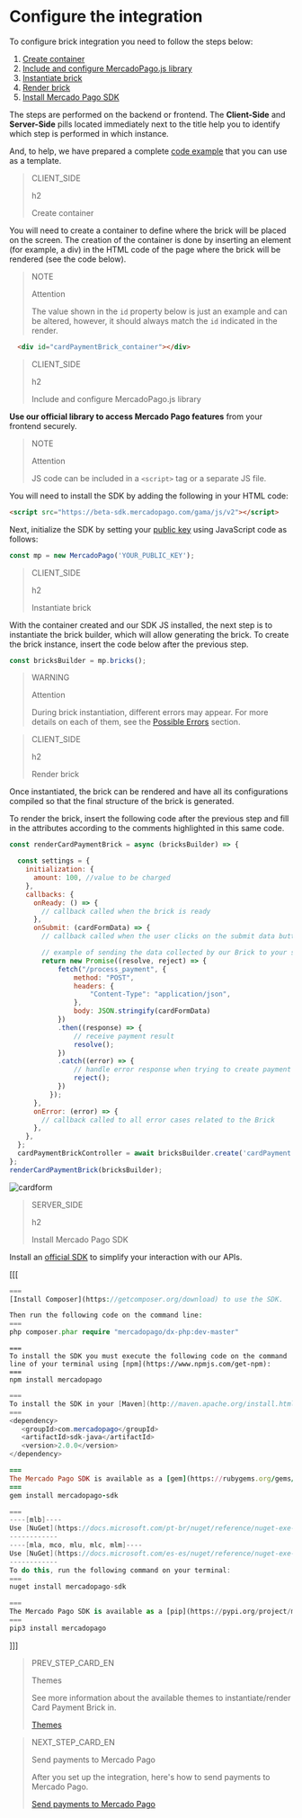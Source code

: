 # Configure the integration

To configure brick integration you need to follow the steps below:

1. [Create container](/developers/en/docs/checkout-bricks-beta/integration/configure-integration#bookmark_create_container)
2. [Include and configure MercadoPago.js library](/developers/en/docs/checkout-bricks-beta/integration/configure-integration#bookmark_include_and_configure_mercadopago.js_library)
3. [Instantiate brick](/developers/en/docs/checkout-bricks-beta/integration/configure-integration#bookmark_instantiate_brick)
4. [Render brick](h/developers/en/docs/checkout-bricks-beta/integration/configure-integration#bookmark_render_brick)
5. [Install Mercado Pago SDK](/developers/en/docs/checkout-bricks-beta/integration/configure-integration#bookmark_install_mercado_pago_sdk)

The steps are performed on the backend or frontend. The **Client-Side** and **Server-Side** pills located immediately next to the title help you to identify which step is performed in which instance.

And, to help, we have prepared a complete [code example](/developers/en/docs/checkout-bricks-beta/integration/code-example#bookmark_configure_the_integration) that you can use as a template.

> CLIENT_SIDE
>
> h2
>
> Create container

You will need to create a container to define where the brick will be placed on the screen. The creation of the container is done by inserting an element (for example, a div) in the HTML code of the page where the brick will be rendered (see the code below).

> NOTE
> 
> Attention
>
> The value shown in the `id` property below is just an example and can be altered, however, it should always match the `id` indicated in the render.

```html
  <div id="cardPaymentBrick_container"></div>
```

> CLIENT_SIDE
>
> h2
>
> Include and configure MercadoPago.js library

**Use our official library to access Mercado Pago features** from your frontend securely.

> NOTE
>
> Attention
>
> JS code can be included in a `<script>` tag or a separate JS file.

You will need to install the SDK by adding the following in your HTML code:

```html
<script src="https://beta-sdk.mercadopago.com/gama/js/v2"></script>
```

Next, initialize the SDK by setting your [public key]([FAKER][CREDENTIALS][URL]) using JavaScript code as follows:

```javascript
const mp = new MercadoPago('YOUR_PUBLIC_KEY');
```

> CLIENT_SIDE
>
> h2
>
> Instantiate brick

With the container created and our SDK JS installed, the next step is to instantiate the brick builder, which will allow generating the brick. To create the brick instance, insert the code below after the previous step.

```javascript
const bricksBuilder = mp.bricks();
```

> WARNING
>
> Attention
>
> During brick instantiation, different errors may appear. For more details on each of them, see the [Possible Errors](/developers/en/docs/checkout-bricks-beta/additional-content/possible-errors) section.

> CLIENT_SIDE
>
> h2
>
> Render brick

Once instantiated, the brick can be rendered and have all its configurations compiled so that the final structure of the brick is generated.

To render the brick, insert the following code after the previous step and fill in the attributes according to the comments highlighted in this same code.

```javascript
const renderCardPaymentBrick = async (bricksBuilder) => {

  const settings = {
    initialization: {
      amount: 100, //value to be charged
    },
    callbacks: {
      onReady: () => {
        // callback called when the brick is ready
      },
      onSubmit: (cardFormData) => {
        // callback called when the user clicks on the submit data button

        // example of sending the data collected by our Brick to your server
        return new Promise((resolve, reject) => {
            fetch("/process_payment", { 
                method: "POST",
                headers: {
                    "Content-Type": "application/json",
                },
                body: JSON.stringify(cardFormData)
            })
            .then((response) => {
                // receive payment result
                resolve();
            })
            .catch((error) => {
                // handle error response when trying to create payment
                reject();
            })
          });
      },
      onError: (error) => { 
        // callback called to all error cases related to the Brick
      },
    },
  };
  cardPaymentBrickController = await bricksBuilder.create('cardPayment', 'cardPaymentBrick_container', settings);
};
renderCardPaymentBrick(bricksBuilder);     
```

![cardform](checkout-bricks/card-form-en.png)

> SERVER_SIDE
>
> h2
>
> Install Mercado Pago SDK

Install an [official SDK](/developers/en/guides/sdks) to simplify your interaction with our APIs.

[[[
```php
===
[Install Composer](https://getcomposer.org/download) to use the SDK.

Then run the following code on the command line:
===
php composer.phar require "mercadopago/dx-php:dev-master"
```
```node
===
To install the SDK you must execute the following code on the command line of your terminal using [npm](https://www.npmjs.com/get-npm):
===
npm install mercadopago
```
```java
===
To install the SDK in your [Maven](http://maven.apache.org/install.html) project, add the following dependency in your pom.xml file and then run ´maven install´.
===
<dependency>
   <groupId>com.mercadopago</groupId>
   <artifactId>sdk-java</artifactId>
   <version>2.0.0</version>
</dependency>
```
```ruby
===
The Mercado Pago SDK is available as a [gem](https://rubygems.org/gems/mercadopago-sdk), to install it you must execute the following code on the command line:
===
gem install mercadopago-sdk
```
```csharp
===
----[mlb]----
Use [NuGet](https://docs.microsoft.com/pt-br/nuget/reference/nuget-exe-cli-reference) to install the Mercado Pago SDK .NET.
------------
----[mla, mco, mlu, mlc, mlm]----
Use [NuGet](https://docs.microsoft.com/es-es/nuget/reference/nuget-exe-cli-reference) to install the Mercado Pago SDK .NET.
------------
To do this, run the following command on your terminal:
===
nuget install mercadopago-sdk
```
```python
===
The Mercado Pago SDK is available as a [pip](https://pypi.org/project/mercadopago/), to install it you must execute the following code on the command line:
===
pip3 install mercadopago
```
]]]

> PREV_STEP_CARD_EN
>
> Themes
>
> See more information about the available themes to instantiate/render Card Payment Brick in.
>
> [Themes](/developers/en/docs/checkout-bricks-beta/characteristics/themes)
 
> NEXT_STEP_CARD_EN
>
> Send payments to Mercado Pago
>
> After you set up the integration, here's how to send payments to Mercado Pago.
>
> [Send payments to Mercado Pago](/developers/en/docs/checkout-bricks-beta/integration/payment-submission) 